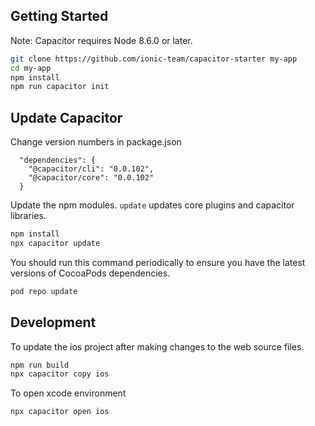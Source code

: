 ## Getting Started

Note: Capacitor requires Node 8.6.0 or later.

```bash
git clone https://github.com/ionic-team/capacitor-starter my-app
cd my-app
npm install
npm run capacitor init
```

## Update Capacitor

Change version numbers in package.json

```
  "dependencies": {
    "@capacitor/cli": "0.0.102",
    "@capacitor/core": "0.0.102"
  }
```

Update the npm modules.  `update` updates core plugins and capacitor libraries.

```bash
npm install
npx capacitor update
```

You should run this command periodically to ensure you have the latest versions of CocoaPods dependencies.

```bash
pod repo update
```

## Development

To update the ios project after making changes to the web source files.

```bash
npm run build
npx capacitor copy ios
```

To open xcode environment

```bash
npx capacitor open ios
```


